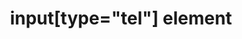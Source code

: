 ---
{
  "title": "input[type=\"tel\"] element",
  "description": "",
  "category": "html",
  "keywords": "input[type=\"tel\"] element",
  "last_test_date": "2018-07-21",
  "test_results_url": "https://a11ysupport.io/tech/html/input(type-tel)_element",
  "test_url": "https://a11ysupport.io/tech/html/input(type-tel)_element",
  "notes_by_num": {
    "1": "Didn't convey its name"
  },
  "stats": {
    "dragon_win": {
      "chrome": {
        "77": "y"
      }
    },
    "jaws": {
      "chrome": {
        "92": "a"
      },
      "edge": {
        "92": "a"
      },
      "ie": {
        "11": "y"
      },
      "firefox": {
        "72": "y"
      }
    },
    "narrator": {
      "edge": {
        "44": "y"
      }
    },
    "nvda": {
      "chrome": {
        "92": "y"
      },
      "edge": {
        "92": "y"
      },
      "firefox": {
        "70": "y"
      }
    },
    "talkback": {
      "and_chr": {
        "77": "y"
      }
    },
    "va_and": {
      "and_chr": {
        "77": "a #1"
      }
    },
    "vo_ios": {
      "ios_saf": {
        "13.1": "y"
      }
    },
    "vo_macos": {
      "safari": {
        "13.0.2": "a"
      }
    },
    "orca": {
      "firefox": {
        "69": "y"
      }
    },
    "vc_ios": {
      "ios_saf": {
        "13.1": "y"
      }
    },
    "vc_macos": {
      "safari": {
        "13.0.2": "y"
      }
    },
    "wsr": {
      "chrome": {
        "77": "y"
      }
    }
  },
  "links": {
    "WHATWG HTML spec for input[type=\"tel\"]": "https://html.spec.whatwg.org/multipage/input.html#telephone-state-(type=tel)",
    "HTML AAM for the input[type=\"tel\"]": "https://w3c.github.io/html-aam/#el-input-tel"
  }
}
---